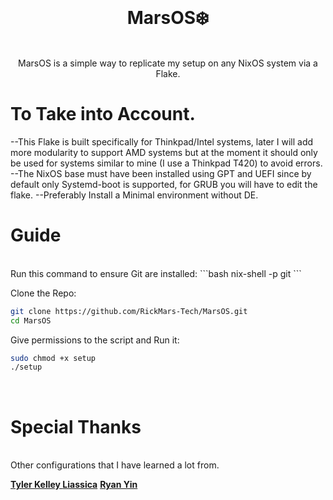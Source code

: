 <div align = center>
<br>

# MarsOS❄️
<br>
 MarsOS is a simple way to replicate my setup on any NixOS system via a Flake. 
</div>

# To Take into Account.
--This Flake is built specifically for Thinkpad/Intel systems, later I will add more modularity to support AMD systems but at the moment it should only be used for systems similar to mine (I use a Thinkpad T420) to avoid errors.
--The NixOS base must have been installed using GPT and UEFI since by default only Systemd-boot is supported, for GRUB you will have to edit the flake.
--Preferably Install a Minimal environment without DE.

# Guide
<br>
Run this command to ensure Git are installed:
```bash
nix-shell -p git
```

Clone the Repo:
```bash
git clone https://github.com/RickMars-Tech/MarsOS.git
cd MarsOS
```

Give permissions to the script and Run it:
```bash
sudo chmod +x setup
./setup
```
<br>

# Special Thanks
<br>
Other configurations that I have learned a lot from.

**[Tyler Kelley ]**
**[Liassica]**
**[Ryan Yin]**
<br>

<!----------------------------------{ Thanks }--------------------------------->
[Tyler Kelley ]: https://gitlab.com/Zaney/zaneyos
[Liassica]: https://codeberg.org/Liassica/nixos-config
[Ryan Yin]: https://github.com/ryan4yin/nixos-and-flakes-book

